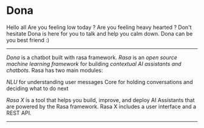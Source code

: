 # Dona
Hello all
Are you feeling low today ? Are you feeling heavy hearted ? 
Don't hesitate Dona is here for you to talk and help you calm down.
Dona can be you best friend :)
******************************************************************************************************************************************

*Dona* is a chatbot built with rasa framework. *Rasa* is an *open source machine learning framework* for building *contextual AI assistants and chatbots*.
Rasa has two main modules:

*NLU* for understanding user messages
Core for holding conversations and deciding what to do next

*Rasa X* is a tool that helps you build, improve, and deploy AI Assistants that are powered by the Rasa framework. Rasa X includes a user interface and a REST API.
******************************************************************************************************************************************



